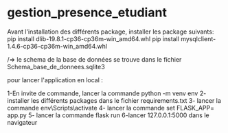 # gestion_presence_etudiant

Avant l'installation des différents package, installer les package suivants: 
 pip install dlib-19.8.1-cp36-cp36m-win_amd64.whl
 pip install mysqlclient-1.4.6-cp36-cp36m-win_amd64.whl
 
 /=> le schema de la base de données se trouve dans le fichier Schema_base_de_donnees.sqlite3
 
 pour lancer l'application en local :
 
 1-En invite de commande, lancer la commande python -m venv env
 2- installer les différents packages dans le fichier requirements.txt
 3- lancer la commande env\Scripts\activate
 4- lancer la commande set FLASK_APP= app.py
 5- lancer la commande flask run
 6-lancer 127.0.0.1:5000 dans le navigateur
